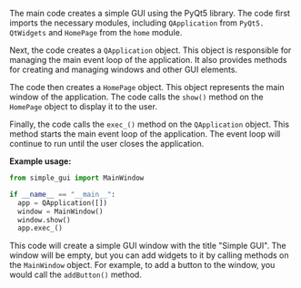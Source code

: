 
The main code creates a simple GUI using the PyQt5 library. The code first imports the necessary modules, including `QApplication` from `PyQt5. QtWidgets` and `HomePage` from the `home` module.

Next, the code creates a `QApplication` object. This object is responsible for managing the main event loop of the application. It also provides methods for creating and managing windows and other GUI elements.

The code then creates a `HomePage` object. This object represents the main window of the application. The code calls the `show()` method on the `HomePage` object to display it to the user.

Finally, the code calls the `exec_()` method on the `QApplication` object. This method starts the main event loop of the application. The event loop will continue to run until the user closes the application.

**Example usage:**

```python
from simple_gui import MainWindow

if __name__ == "__main__":
  app = QApplication([])
  window = MainWindow()
  window.show()
  app.exec_()
```

This code will create a simple GUI window with the title "Simple GUI". The window will be empty, but you can add widgets to it by calling methods on the `MainWindow` object. For example, to add a button to the window, you would call the `addButton()` method.
